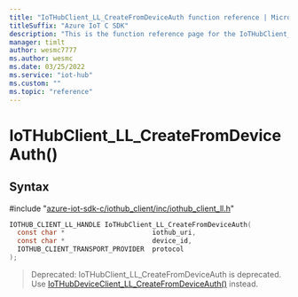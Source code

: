 ```yaml
---                             
title: "IoTHubClient_LL_CreateFromDeviceAuth function reference | Microsoft Docs" 
titleSuffix: "Azure IoT C SDK"            
description: "This is the function reference page for the IoTHubClient_LL_CreateFromDeviceAuth() function in the Azure IoT C SDK. This SDK is used with Azure IoT Hub and Azure IoT Hub Device Provisioning Service"            
manager: timlt                 
author: wesmc7777              
ms.author: wesmc               
ms.date: 03/25/2022                    
ms.service: "iot-hub"             
ms.custom: ""                
ms.topic: "reference"        
---                            
```


# IoTHubClient_LL_CreateFromDeviceAuth()

## Syntax

\#include "[azure-iot-sdk-c/iothub_client/inc/iothub_client_ll.h](../iothub-client-ll-h.md)"  
```C
IOTHUB_CLIENT_LL_HANDLE IoTHubClient_LL_CreateFromDeviceAuth(
  const char *                      iothub_uri,
  const char *                      device_id,
  IOTHUB_CLIENT_TRANSPORT_PROVIDER  protocol
);
```

> Deprecated: IoTHubClient_LL_CreateFromDeviceAuth is deprecated. Use [IoTHubDeviceClient_LL_CreateFromDeviceAuth()](../iothub-device-client-ll-h/iothubdeviceclient-ll-createfromdeviceauth.md) instead.

